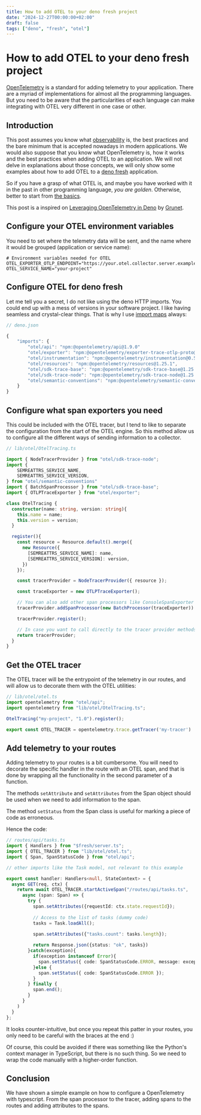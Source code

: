 ```yaml
---
title: How to add OTEL to your deno fresh project
date: "2024-12-27T00:00:00+02:00"
draft: false
tags: ["deno", "fresh", "otel"]
---
```


# How to add OTEL to your deno fresh project
[OpenTelemetry](https://opentelemetry.io/) is a standard for adding telemetry to your application.
There are a myriad of implementations for almost all the programming languages.
But you need to be aware that the particularities of each language can make integrating
with OTEL very different in one case or other.

## Introduction
This post assumes you know what
[observability](https://opentelemetry.io/docs/concepts/observability-primer/#what-is-observability)
is, the best practices and the bare minimum that is
accepted nowadays in modern applications. We would also suppose that you know what OpenTelemetry is,
how it works and the best practices when adding OTEL to an application.
We will not delve in explanations about those concepts, we will only show some examples
about how to add OTEL to a [deno fresh](https://fresh.deno.dev/) application.

So if you have a grasp of what OTEL is, and maybe you have worked with it in the past in
other programming language, *you are golden*. Otherwise, better to start from
[the basics](https://opentelemetry.io/docs/what-is-opentelemetry/).

This post is a inspired on
[Leveraging OpenTelemetry in Deno](https://dev.to/grunet/leveraging-opentelemetry-in-deno-45bj)
by [Grunet](https://dev.to/grunet).

## Configure your OTEL environment variables
You need to set where the telemetry data will be sent, and the name where it would be
grouped (application or service name):

```shell
# Environment variables needed for OTEL
OTEL_EXPORTER_OTLP_ENDPOINT="https://your.otel.collector.server.example.com"
OTEL_SERVICE_NAME="your-project"
```

## Configure OTEL for deno fresh
Let me tell you a secret, I do not like using the deno HTTP imports.
You could end up with a mess of versions in your software project. I like having
seamless and crystal-clear things.
That is why I use [import maps](https://deno.land/x/manual@v1.12.2/npm_nodejs/import_maps.md)
always:

```typescript
// deno.json

{
    "imports": {
        "otel/api": "npm:@opentelemetry/api@1.9.0"
        "otel/exporter": "npm:@opentelemetry/exporter-trace-otlp-proto@0.52.1"
        "otel/instrumentation": "npm:@opentelemetry/instrumentation@0.52.1"
        "otel/resources": "npm:@opentelemetry/resources@1.25.1",
        "otel/sdk-trace-base": "npm:@opentelemetry/sdk-trace-base@1.25.1",
        "otel/sdk-trace-node": "npm:@opentelemetry/sdk-trace-node@1.25.1",
        "otel/semantic-conventions": "npm:@opentelemetry/semantic-conventions@1.25.1",
    }
}
```

## Configure what span exporters you need

This could be included with the OTEL tracer, but I tend to like to separate
the configuration from the start of the OTEL engine. So this method allow us to
configure all the different ways of sending information to a collector.

```typescript
// lib/otel/OtelTracing.ts

import { NodeTracerProvider } from "otel/sdk-trace-node";
import {
    SEMREATTRS_SERVICE_NAME,
    SEMREATTRS_SERVICE_VERSION,
} from "otel/semantic-conventions"
import { BatchSpanProcessor } from "otel/sdk-trace-base";
import { OTLPTraceExporter } from "otel/exporter";

class OtelTracing {
  constructor(name: string, version: string){
    this.name = name;
    this.version = version;
  }

  register(){
    const resource = Resource.default().merge({
      new Resource({
        [SEMREATTRS_SERVICE_NAME]: name,
        [SEMREATTRS_SERVICE_VERSION]: version,
      })
    });

    const tracerProvider = NodeTracerProvider({ resource });

    const traceExporter = new OTLPTraceExporter();

    // You can also add other span processors like ConsoleSpanExporter or InMemorySpanExporter
    tracerProvider.addSpanProcessor(new BatchProcessor(traceExporter))

    tracerProvider.register();

    // In case you want to call directly to the tracer provider methods (e.g. shutdown)
    return tracerProvider;
  }
}
```

## Get the OTEL tracer
The OTEL tracer will be the entrypoint of the telemetry in our routes, and will allow
us to decorate them with the OTEL utilities:

```typescript
// lib/otel/otel.ts
import opentelemetry from "otel/api";
import opentelemetry from "lib/otel/OtelTracing.ts";

OtelTracing("my-project", "1.0").register();

export const OTEL_TRACER = opentelemetry.trace.getTracer('my-tracer')
```

## Add telemetry to your routes

Adding telemetry to your routes is a bit cumbersome. You will need to decorate
the specific handler in the route with an OTEL span, and that is done by wrapping
all the functionality in the second parameter of a function.

The methods `setAttribute` and `setAttributes` from the Span object should be used
when we need to add information to the span.

The method `setStatus` from the Span class is useful for marking a piece of code as erroneous.

Hence the code:

```typescript
// routes/api/tasks.ts
import { Handlers } from "$fresh/server.ts";
import { OTEL_TRACER } from "lib/otel/otel.ts";
import { Span, SpanStatusCode } from "otel/api";

// other imports like the Task model, not relevant to this example

export const handler: Handlers<null, StateContext> = {
  async GET(req, ctx) {
    return await OTEL_TRACER.startActiveSpan("/routes/api/tasks.ts",
      async (span: Span) => {
        try {
          span.setAttributes({requestId: ctx.state.requestId});
            
          // Access to the list of tasks (dummy code)
          tasks = Task.loadAll();

          span.setAttributes({"tasks.count": tasks.length});
            
          return Response.json({status: "ok", tasks})
        }catch(exception){
          if(exception instanceof Error){
            span.setStatus({ code: SpanStatusCode.ERROR, message: exception.message });
          }else {
            span.setStatus({ code: SpanStatusCode.ERROR });    
          }
        } finally {
          span.end();
        }
      }
    )
  }
};
```

It looks counter-intuitive, but once you repeat this patter in your routes, you only need
to be careful with the braces at the end :)

Of course, this could be avoided if there was something like the Python's context manager
in TypeScript, but there is no such thing. So we need to wrap the code manually with a
higher-order function.

## Conclusion
We have shown a simple example on how to configure a OpenTelemetry with typescript.
From the span processor to the tracer, adding spans to the routes and adding attributes
to the spans.

